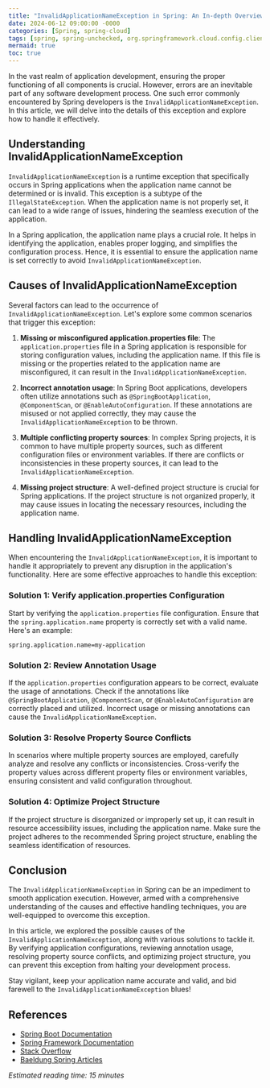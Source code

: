 ```yaml
---
title: "InvalidApplicationNameException in Spring: An In-depth Overview"
date: 2024-06-12 09:00:00 -0000
categories: [Spring, spring-cloud]
tags: [spring, spring-unchecked, org.springframework.cloud.config.client.validation]
mermaid: true
toc: true
---
```



In the vast realm of application development, ensuring the proper functioning of all components is crucial. However, errors are an inevitable part of any software development process. One such error commonly encountered by Spring developers is the `InvalidApplicationNameException`. In this article, we will delve into the details of this exception and explore how to handle it effectively.

## Understanding InvalidApplicationNameException

`InvalidApplicationNameException` is a runtime exception that specifically occurs in Spring applications when the application name cannot be determined or is invalid. This exception is a subtype of the `IllegalStateException`. When the application name is not properly set, it can lead to a wide range of issues, hindering the seamless execution of the application.

In a Spring application, the application name plays a crucial role. It helps in identifying the application, enables proper logging, and simplifies the configuration process. Hence, it is essential to ensure the application name is set correctly to avoid `InvalidApplicationNameException`.

## Causes of InvalidApplicationNameException

Several factors can lead to the occurrence of `InvalidApplicationNameException`. Let's explore some common scenarios that trigger this exception:

1. **Missing or misconfigured application.properties file**: The `application.properties` file in a Spring application is responsible for storing configuration values, including the application name. If this file is missing or the properties related to the application name are misconfigured, it can result in the `InvalidApplicationNameException`.

2. **Incorrect annotation usage**: In Spring Boot applications, developers often utilize annotations such as `@SpringBootApplication`, `@ComponentScan`, or `@EnableAutoConfiguration`. If these annotations are misused or not applied correctly, they may cause the `InvalidApplicationNameException` to be thrown.

3. **Multiple conflicting property sources**: In complex Spring projects, it is common to have multiple property sources, such as different configuration files or environment variables. If there are conflicts or inconsistencies in these property sources, it can lead to the `InvalidApplicationNameException`.

4. **Missing project structure**: A well-defined project structure is crucial for Spring applications. If the project structure is not organized properly, it may cause issues in locating the necessary resources, including the application name.

## Handling InvalidApplicationNameException

When encountering the `InvalidApplicationNameException`, it is important to handle it appropriately to prevent any disruption in the application's functionality. Here are some effective approaches to handle this exception:

### Solution 1: Verify application.properties Configuration

Start by verifying the `application.properties` file configuration. Ensure that the `spring.application.name` property is correctly set with a valid name. Here's an example:

```properties
spring.application.name=my-application
```

### Solution 2: Review Annotation Usage

If the `application.properties` configuration appears to be correct, evaluate the usage of annotations. Check if the annotations like `@SpringBootApplication`, `@ComponentScan`, or `@EnableAutoConfiguration` are correctly placed and utilized. Incorrect usage or missing annotations can cause the `InvalidApplicationNameException`.

### Solution 3: Resolve Property Source Conflicts

In scenarios where multiple property sources are employed, carefully analyze and resolve any conflicts or inconsistencies. Cross-verify the property values across different property files or environment variables, ensuring consistent and valid configuration throughout.

### Solution 4: Optimize Project Structure

If the project structure is disorganized or improperly set up, it can result in resource accessibility issues, including the application name. Make sure the project adheres to the recommended Spring project structure, enabling the seamless identification of resources.

## Conclusion

The `InvalidApplicationNameException` in Spring can be an impediment to smooth application execution. However, armed with a comprehensive understanding of the causes and effective handling techniques, you are well-equipped to overcome this exception.

In this article, we explored the possible causes of the `InvalidApplicationNameException`, along with various solutions to tackle it. By verifying application configurations, reviewing annotation usage, resolving property source conflicts, and optimizing project structure, you can prevent this exception from halting your development process.

Stay vigilant, keep your application name accurate and valid, and bid farewell to the `InvalidApplicationNameException` blues!

## References

- [Spring Boot Documentation](https://docs.spring.io/spring-boot/docs/current/reference/htmlsingle/)
- [Spring Framework Documentation](https://docs.spring.io/spring-framework/docs/current/reference/html/index.html)
- [Stack Overflow](https://stackoverflow.com/questions/tagged/spring)
- [Baeldung Spring Articles](https://www.baeldung.com/)

*Estimated reading time: 15 minutes*